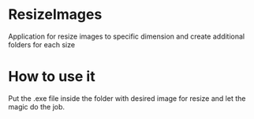 ResizeImages
============

Application for  resize images to specific dimension and create additional folders for each size 

How to use it
=============
Put the .exe file inside the folder with desired image for resize and let the magic do the job.
